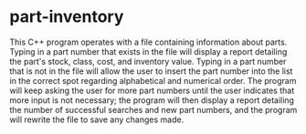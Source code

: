 # part-inventory
This C++ program operates with a file containing information about parts. Typing in a part number that exists in the file will display a report detailing the part's stock, class, cost, and inventory value. Typing in a part number that is not in the file will allow the user to insert the part number into the list in the correct spot regarding alphabetical and numerical order. The program will keep asking the user for more part numbers until the user indicates that more input is not necessary; the program will then display a report detailing the number of successful searches and new part numbers, and the program will rewrite the file to save any changes made.
